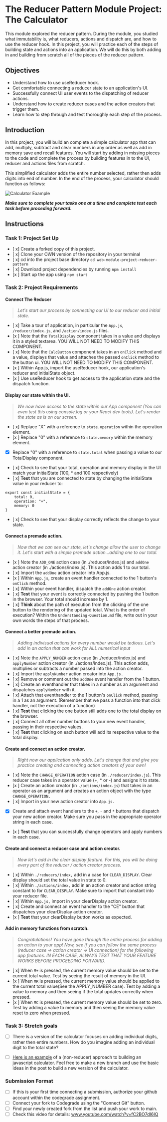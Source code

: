 # The Reducer Pattern Module Project: The Calculator

This module explored the reducer pattern. During the module, you studied what immutability is, what reducers, actions and dispatch are, and how to use the reducer hook. In this project, you will practice each of the steps of building state and actions into an application. We will do this by both adding in and building from scratch all of the pieces of the reducer pattern.

## Objectives
- Understand how to use useReducer hook.
- Get comfortable connecting a reducer state to an application's UI.
- Successfully connect UI user events to the dispatching of reducer actions.
- Understand how to create reducer cases and the action creators that trigger them.
- Learn how to step through and test thoroughly each step of the process.

## Introduction
In this project, you will build an complete a simple calculator app that can add, multiply, subtract and clear numbers in any order as well as add in memory save and recall features. You will start by adding in missing pieces to the code and complete the process by building features in to the UI, reducer and actions files from scratch.

This simplified calculator adds the entire number selected, rather then adds digits into end of number. In the end of the process, your calculator should function as follows:

![Calculator Example](project-goals.gif)

***Make sure to complete your tasks one at a time and complete test each task before proceding forward.***

## Instructions
### Task 1: Project Set Up
* [ x] Create a forked copy of this project.
* [ x] Clone your OWN version of the repository in your terminal
* [ x] cd into the project base directory `cd web-module-project-reducer-pattern`
* [ x] Download project dependencies by running `npm install`
* [x ] Start up the app using `npm start`

### Task 2: Project Requirements
#### Connect The Reducer
> *Let's start our process by connecting our UI to our reducer and initial state.*
* [ x] Take a tour of application, in particular the `App.js`, `/reducer/index.js`, and `/action/index.js` files.
* [x ] Note that the `TotalDisplay` component takes in a value and displays it in a styled textarea. YOU WILL NOT NEED TO MODIFY THIS COMPONENT.
* [ x] Note that the `CalcButton` component takes in an `onClick` method and a value, displays that value and attaches the passed `onClick` method to the button ui. YOU WILL NOT NEED TO MODIFY THIS COMPONENT.
* [x ] Within App.js, import the useReducer hook, our application's reducer and initialState object.
* [x ] Use useReducer hook to get access to the application state and the dispatch function.

#### Display our state within the UI.
> *We now have access to the state within our App component (You can even test this using console.log or your React dev tools). Let's render the state as is on our screen.*
* [ x] Replace "X" with a reference to `state.operation` within the operation element.
* [x ] Replace "0" with a reference to `state.memory` within the memory element.
* [x] Replace "0" with a reference to `state.total` when passing a value to our TotalDisplay component.
* [ x] Check to see that your total, operation and memory display in the UI match your initialState (100, * and 100 respectively)
* [ x] **Test** that you are connected to state by changing the initialState value in your reducer to:
```
export const initialState = {
    total: 0,
    operation: "+",
    memory: 0
}
```
* [ x] Check to see that your display correctly reflects the change to your state.

#### Connect a premade action.
> *Now that we can see our state, let's change allow the user to change it. Let's start with a simple premade action...adding one to our total.*
* [x ] Note the `ADD_ONE` action case (in ./reducer/index.js) and `addOne` action creator (in ./actions/index.js). This action adds 1 to our total.
* [ x] Import the `addOne` action creator into App.js.
* [x ] Within `App.js`, create an event handler connected to the 1 button's `onClick` method.
* [ x] Within your event handler, dispatch the `addOne` action creator.
* [ x] **Test** that your event is correctly connected by pushing the 1 button in the browser. Your total should increase by 1.
* [ x] **Think** about the path of execution from the clicking of the one button to the rendering of the updated total. What is the order of execution? Within the `Understanding-Question.md` file, write out in your own words the steps of that process.


#### Connect a better premade action.
> *Adding indivisual actions for every number would be tedious. Let's add in an action that can work for ALL numerical input*
* [ x] Note the `APPLY_NUMBER` action case (in ./reducer/index.js) and `applyNumber` action creator (in ./actions/index.js). This action adds, multiplies or subtracts a number passed into the action creator.
* [ x] Import the `applyNumber` action creator into `App.js.`
* [ x] Remove or comment out the `addOne` event handler from the 1 button.
* [ x] Create an eventhandler that takes in a number as an argument and dispatches `applyNumber` with it.
* [ x] Attach that eventhandler to the 1 button's `onClick` method, passing in a 1 as an argument. (Remember that we pass a function into that click handler, not the execution of a function)
* [ x] **Test** that clicking the one button still adds one to the total display on the browser.
* [ x] Connect all other number buttons to your new event handler, passing in their respective values.
* [ x] **Test** that clicking on each button will add its respective value to the total display.

#### Create and connect an action creator.
> *Right now our application only adds. Let's change that and give you practice creating and connecting action creators of your own!*
* [ x] Note the `CHANGE_OPERATION` action case (in `./reducer/index.js`). This reducer case takes in a operator value (+, * or -) and assigns it to state.
* [x ] Create an action creator (in `./actions/index.js`) that takes in an operator as an argument and creates an action object with the type `CHANGE_OPERATION.`
* [ x] Import in your new action creator into `App.js.`
* [x] Create and attach event handlers to the `+`, `-` and `*` buttons that dispatch your new action creator. Make sure you pass in the appropriate operator string in each case.
* [x ] **Test** that you can successfully change operators and apply numbers in each case.

#### Create and connect a reducer case and action creator.
> *Now let's add in the clear display feature. For this, you will be doing every part of the reducer / action creator process.*
* [ x] Within `./reducers/index,` add in a case for `CLEAR_DISPLAY`. Clear display should set the total value in state to 0.
* [ x] Within `./actions/index,` add in an action creator and action string constant to for `CLEAR_DISPLAY`. Make sure to import that constant into your reducer file.
* [ x] Within `App.js,` import in your clearDisplay action creator.
* [ x] Create and connect an event handler to the "CE" button that dispatches your clearDisplay action creator.
* [x ] **Test** that your clearDisplay button works as expected.

#### Add in memory functions from scratch.
> *Congratulations! You have gone through the entire process for adding an action to your app! Now, see if you can follow the same process (reducer case => action creator => UI connection) for the following app features. IN EACH CASE, ALWAYS TEST THAT YOUR FEATURE WORKS BEFORE PROCEEDING FORWARD.*

* [ x] When `M+` is pressed, the current memory value should be set to the current total value. Test by seeing the result of memory in the UI.
* [x ] When `MR` is pressed, the current memory value should be applied to the current total value(See the APPLY_NUMBER case). Test by adding a value to memory and then seeing if the total updates correctly when pressed.
* [x ] When `MC` is pressed, the current memory value should be set to zero. Test by adding a value to memory and then seeing the memory value reset to zero when pressed.


### Task 3: Stretch goals
- [ ] There is a version of the calculator focuses on adding individual digits, rather then entire numbers. How do you imagine adding an individual digit to the total state?
- [ ] [Here is an example](https://freshman.tech/calculator/) of a (non-reducer) approach to building an javascript calculator. Feel free to make a new branch and use the basic ideas in the post to build a new version of the calculator.


### Submission Format
- [ ] If this is your first time connecting a submission, authorize your github account within the codegrade assignment.
- [ ] Connect your fork to Codegrade using the "Connect Git" button.
- [ ] Find your newly created fork from the list and push your work to main.
- [ ] Check this video for details: www.youtube.com/watch?v=fC2BO7dI6IQ
